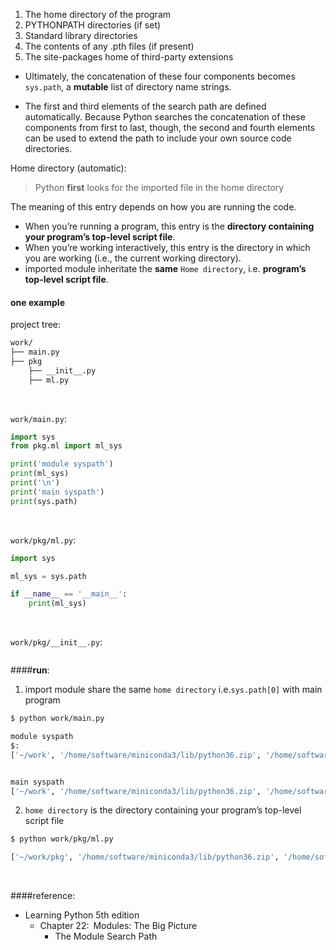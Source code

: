 1. The home directory of the program
2. PYTHONPATH directories (if set)
3. Standard library directories
4. The contents of any .pth files (if present)
5. The site-packages home of third-party extensions

- Ultimately, the concatenation of these four components becomes `sys.path`, a **mutable**
list of directory name strings.

- The first and third elements of the search path are defined automatically. Because Python searches the concatenation of these components from first to last, though, the second and
fourth elements can be used to extend the path to include your own source code directories.

Home directory (automatic):
> Python **first** looks for the imported file in the home directory

The meaning of this entry depends on how you are running the code.
- When you’re running a program, this entry is the **directory containing your program’s top-level script file**.
- When you’re working interactively, this entry is the directory in which you are
working (i.e., the current working directory).
- imported module inheritate the **same** `Home directory`, i.e. **program’s top-level script file**.

#### one example
project tree:
```bash
work/
├── main.py
├── pkg
    ├── __init__.py
    ├── ml.py
```
<br>

`work/main.py`:
```python
import sys
from pkg.ml import ml_sys

print('module syspath')
print(ml_sys)
print('\n')
print('main syspath')
print(sys.path)
```
<br>

`work/pkg/ml.py`:
```python
import sys

ml_sys = sys.path

if __name__ == '__main__':
    print(ml_sys)
```
<br>

`work/pkg/__init__.py`:
```python
```
####**run**:
1. import module share the same `home directory` i.e.`sys.path[0]` with main program
```bash
$ python work/main.py
```
```bash
module syspath
$:
['~/work', '/home/software/miniconda3/lib/python36.zip', '/home/software/miniconda3/lib/python3.6', '/home/software/miniconda3/lib/python3.6/lib-dynload', '/home/software/miniconda3/lib/python3.6/site-packages']


main syspath
['~/work', '/home/software/miniconda3/lib/python36.zip', '/home/software/miniconda3/lib/python3.6', '/home/software/miniconda3/lib/python3.6/lib-dynload', '/home/software/miniconda3/lib/python3.6/site-packages']
```

2. `home directory` is the directory containing your program’s top-level script file
```bash
$ python work/pkg/ml.py
```
```bash
['~/work/pkg', '/home/software/miniconda3/lib/python36.zip', '/home/software/miniconda3/lib/python3.6', '/home/software/miniconda3/lib/python3.6/lib-dynload', '/home/software/miniconda3/lib/python3.6/site-packages']
```
<br>

####reference:
- Learning Python 5th edition
    - Chapter 22: Modules: The Big Picture
        - The Module Search Path